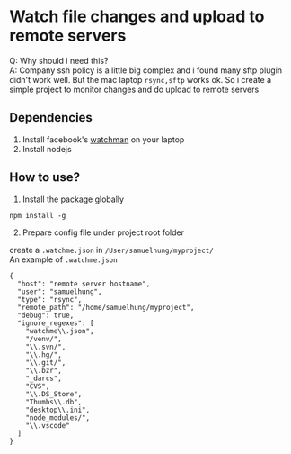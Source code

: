 # Watch file changes and upload to remote servers

Q: Why should i need this?  
A: Company ssh policy is a little big complex and i found many sftp plugin didn't work well. But the mac laptop `rsync,sftp` works ok. So i create a simple project to monitor changes and do upload to remote servers

## Dependencies

1. Install facebook's [watchman](https://facebook.github.io/watchman/) on your laptop
2. Install nodejs

## How to use?

1. Install the package globally

```
npm install -g
```

2. Prepare config file under project root folder

create a `.watchme.json` in `/User/samuelhung/myproject/`  
An example of `.watchme.json`

```
{
  "host": "remote server hostname",
  "user": "samuelhung",
  "type": "rsync",
  "remote_path": "/home/samuelhung/myproject",
  "debug": true,
  "ignore_regexes": [
    "watchme\\.json",
    "/venv/",
    "\\.svn/",
    "\\.hg/",
    "\\.git/",
    "\\.bzr",
    "_darcs",
    "CVS",
    "\\.DS_Store",
    "Thumbs\\.db",
    "desktop\\.ini",
    "node_modules/",
    "\\.vscode"
  ]
}
```
